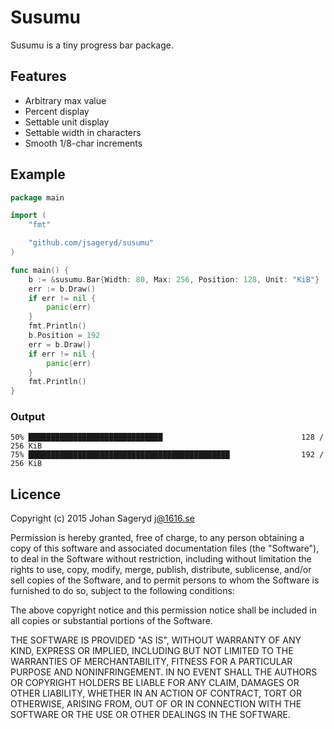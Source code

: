 # Susumu
Susumu is a tiny progress bar package.

## Features
- Arbitrary max value
- Percent display
- Settable unit display
- Settable width in characters
- Smooth 1/8-char increments

## Example
```go
package main

import (
	"fmt"

	"github.com/jsageryd/susumu"
)

func main() {
	b := &susumu.Bar{Width: 80, Max: 256, Position: 128, Unit: "KiB"}
	err := b.Draw()
	if err != nil {
		panic(err)
	}
	fmt.Println()
	b.Position = 192
	err = b.Draw()
	if err != nil {
		panic(err)
	}
	fmt.Println()
}
```

### Output
```
50% ██████████████████████████████                               128 / 256 KiB
75% █████████████████████████████████████████████                192 / 256 KiB
```

## Licence
Copyright (c) 2015 Johan Sageryd <j@1616.se>

Permission is hereby granted, free of charge, to any person obtaining a copy of
this software and associated documentation files (the "Software"), to deal in
the Software without restriction, including without limitation the rights to
use, copy, modify, merge, publish, distribute, sublicense, and/or sell copies of
the Software, and to permit persons to whom the Software is furnished to do so,
subject to the following conditions:

The above copyright notice and this permission notice shall be included in all
copies or substantial portions of the Software.

THE SOFTWARE IS PROVIDED "AS IS", WITHOUT WARRANTY OF ANY KIND, EXPRESS OR
IMPLIED, INCLUDING BUT NOT LIMITED TO THE WARRANTIES OF MERCHANTABILITY, FITNESS
FOR A PARTICULAR PURPOSE AND NONINFRINGEMENT. IN NO EVENT SHALL THE AUTHORS OR
COPYRIGHT HOLDERS BE LIABLE FOR ANY CLAIM, DAMAGES OR OTHER LIABILITY, WHETHER
IN AN ACTION OF CONTRACT, TORT OR OTHERWISE, ARISING FROM, OUT OF OR IN
CONNECTION WITH THE SOFTWARE OR THE USE OR OTHER DEALINGS IN THE SOFTWARE.
